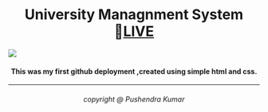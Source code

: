 <h1 align="center">University Managnment System 🔴<a href="https://pushpendra1723.github.io/University_management_system_prototype/">LIVE</a></h1>
<img src="https://github.com/Pushpendra1723/University_management_system_prototype/assets/94159743/ee283247-dc57-4d18-b491-f5131a9923f2">


<h4 align="center">This was my first github deployment ,created using simple html and css.</h4>
<hr>
<h6 align="center">copyright @ Pushendra Kumar</h6>

